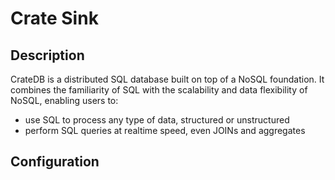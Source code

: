 
# Crate Sink

Description
---
CrateDB is a distributed SQL database built on top of a NoSQL foundation. It combines the familiarity of SQL
with the scalability and data flexibility of NoSQL, enabling users to:

* use SQL to process any type of data, structured or unstructured
* perform SQL queries at realtime speed, even JOINs and aggregates

Configuration
---
